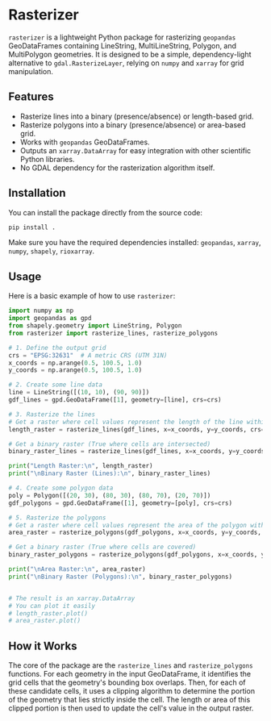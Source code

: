 # Rasterizer

`rasterizer` is a lightweight Python package for rasterizing `geopandas` GeoDataFrames containing LineString, MultiLineString, Polygon, and MultiPolygon geometries. It is designed to be a simple, dependency-light alternative to `gdal.RasterizeLayer`, relying on `numpy` and `xarray` for grid manipulation.

## Features

- Rasterize lines into a binary (presence/absence) or length-based grid.
- Rasterize polygons into a binary (presence/absence) or area-based grid.
- Works with `geopandas` GeoDataFrames.
- Outputs an `xarray.DataArray` for easy integration with other scientific Python libraries.
- No GDAL dependency for the rasterization algorithm itself.

## Installation

You can install the package directly from the source code:

```bash
pip install .
```

Make sure you have the required dependencies installed: `geopandas`, `xarray`, `numpy`, `shapely`, `rioxarray`.

## Usage

Here is a basic example of how to use `rasterizer`:

```python
import numpy as np
import geopandas as gpd
from shapely.geometry import LineString, Polygon
from rasterizer import rasterize_lines, rasterize_polygons

# 1. Define the output grid
crs = "EPSG:32631"  # A metric CRS (UTM 31N)
x_coords = np.arange(0.5, 100.5, 1.0)
y_coords = np.arange(0.5, 100.5, 1.0)

# 2. Create some line data
line = LineString([(10, 10), (90, 90)])
gdf_lines = gpd.GeoDataFrame([1], geometry=[line], crs=crs)

# 3. Rasterize the lines
# Get a raster where cell values represent the length of the line within them
length_raster = rasterize_lines(gdf_lines, x=x_coords, y=y_coords, crs=crs)

# Get a binary raster (True where cells are intersected)
binary_raster_lines = rasterize_lines(gdf_lines, x=x_coords, y=y_coords, crs=crs, mode='binary')

print("Length Raster:\n", length_raster)
print("\nBinary Raster (Lines):\n", binary_raster_lines)

# 4. Create some polygon data
poly = Polygon([(20, 30), (80, 30), (80, 70), (20, 70)])
gdf_polygons = gpd.GeoDataFrame([1], geometry=[poly], crs=crs)

# 5. Rasterize the polygons
# Get a raster where cell values represent the area of the polygon within them
area_raster = rasterize_polygons(gdf_polygons, x=x_coords, y=y_coords, crs=crs)

# Get a binary raster (True where cells are covered)
binary_raster_polygons = rasterize_polygons(gdf_polygons, x=x_coords, y=y_coords, crs=crs, mode='binary')

print("\nArea Raster:\n", area_raster)
print("\nBinary Raster (Polygons):\n", binary_raster_polygons)


# The result is an xarray.DataArray
# You can plot it easily
# length_raster.plot()
# area_raster.plot()
```

## How it Works

The core of the package are the `rasterize_lines` and `rasterize_polygons` functions. For each geometry in the input GeoDataFrame, it identifies the grid cells that the geometry's bounding box overlaps. Then, for each of these candidate cells, it uses a clipping algorithm to determine the portion of the geometry that lies strictly inside the cell. The length or area of this clipped portion is then used to update the cell's value in the output raster.
